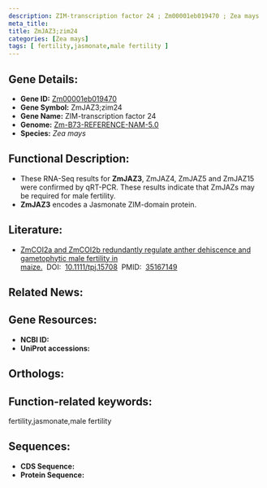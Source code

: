 ```yaml
---
description: ZIM-transcription factor 24 ; Zm00001eb019470 ; Zea mays
meta_title:
title: ZmJAZ3;zim24
categories: [Zea mays]
tags: [ fertility,jasmonate,male fertility ]
---
```


## Gene Details:
- **Gene ID:**	[Zm00001eb019470]()
- **Gene Symbol:** ZmJAZ3;zim24
- **Gene Name:** ZIM-transcription factor 24
- **Genome:** [Zm-B73-REFERENCE-NAM-5.0]()
- **Species:** *Zea mays*

## Functional Description:
   - These RNA-Seq results for **ZmJAZ3**, ZmJAZ4, ZmJAZ5 and ZmJAZ15 were confirmed by qRT-PCR. These results indicate that ZmJAZs may be required for male fertility.
   - **ZmJAZ3** encodes a Jasmonate ZIM-domain protein.

## Literature:
   - [ZmCOI2a and ZmCOI2b redundantly regulate anther dehiscence and gametophytic male fertility in maize.]( https://onlinelibrary.wiley.com/doi/10.1111/tpj.15708)&nbsp;&nbsp;DOI:&nbsp;&nbsp;[10.1111/tpj.15708](https://onlinelibrary.wiley.com/doi/10.1111/tpj.15708)&nbsp;&nbsp;PMID:&nbsp;&nbsp;[35167149](https://pubmed.ncbi.nlm.nih.gov/35167149/)

## Related News:

## Gene Resources:
- **NCBI ID:** [](https://www.ncbi.nlm.nih.gov/gene/?term=)
- **UniProt accessions:** [](https://www.uniprot.org/uniprotkb//entry)

## Orthologs:

## Function-related keywords:
fertility,jasmonate,male fertility

## Sequences:
- **CDS Sequence:**
- **Protein Sequence:**
